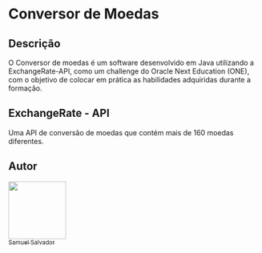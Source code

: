 # Conversor de Moedas

## Descrição
O Conversor de moedas é um software desenvolvido em Java utilizando a ExchangeRate-API, 
como um challenge do Oracle Next Education (ONE), 
com o objetivo de colocar em prática as habilidades adquiridas durante a formação.

## ExchangeRate - API

Uma API de conversão de moedas que contém mais de 160 moedas diferentes.

## Autor

[<img loading="lazy" src="https://avatars.githubusercontent.com/u/107806776?v=4" width=115><br><sub>Samuel Salvador</sub>](https://github.com/samuel-salvador)